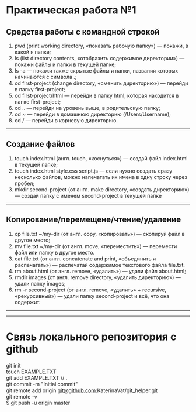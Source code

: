 # Практическая работа №1 
## Средства работы с командной строкой 
1. pwd (print working directory, «показать рабочую папку») — покажи, в какой я папке;
2. ls (list directory contents, «отобразить содержимое директории») — покажи файлы и папки в текущей папке;
3. ls -a — покажи также скрытые файлы и папки, названия которых начинаются с символа .;
4. cd first-project (change directory, «сменить директорию») — перейди в папку first-project;
5. cd first-project/html — перейди в папку html, которая находится в папке first-project;
6. cd .. — перейди на уровень выше, в родительскую папку;
7. cd ~ — перейди в домашнюю директорию (/Users/Username);
8. cd / — перейди в корневую директорию.
---------
## Создание файлов
1. touch index.html (англ. touch, «коснуться») — создай файл index.html в текущей папке;
2. touch index.html style.css script.js — если нужно создать сразу несколько файлов, можно напечатать их имена в одну строку через пробел;
3. mkdir second-project (от англ. make directory, «создать директорию») — создай папку с именем second-project в текущей папке
--------
## Копирование/перемещене/чтение/удаление
1. cp file.txt ~/my-dir (от англ. copy, «копировать») — скопируй файл в другое место;
2. mv file.txt ~/my-dir (от англ. move, «переместить») — перемести файл или папку в другое место.
3. cat file.txt (от англ. concatenate and print, «объединить и распечатать») — распечатай содержимое текстового файла file.txt.
4. rm about.html (от англ. remove, «удалить») — удали файл about.html;
5. rmdir images (от англ. remove directory, «удалить директорию») — удали папку images;
6. rm -r second-project (от англ. remove, «удалить» + recursive, «рекурсивный») — удали папку second-project и всё, что она содержит.
---------
---------
# Связь локального репозитория с github 
git init  
touch EXAMPLE.TXT  
git add EXAMPLE.TXT // .  
git commit -m "Initial commit"  
git remote add origin git@github.com:KaterinaVat/git_helper.git  
git remote -v  
$ git push -u origin master  

